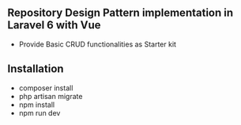 
## Repository Design Pattern implementation in Laravel 6 with Vue

- Provide Basic CRUD functionalities as Starter kit


## Installation

- composer install
- php artisan migrate
- npm install
- npm run dev 